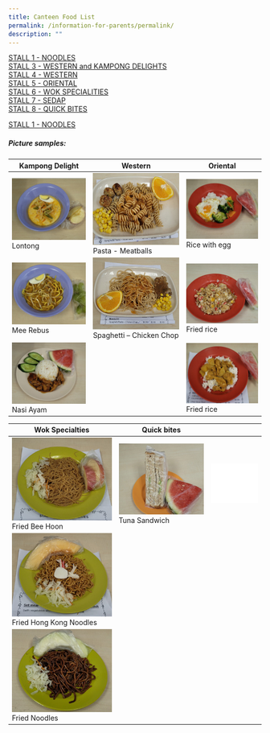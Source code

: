 ```yaml
---
title: Canteen Food List
permalink: /information-for-parents/permalink/
description: ""
---
```

[STALL 1 - NOODLES](/files/CanteenFood/STALL%201%20–%20NOODLE.pdf)  
[STALL 3 - WESTERN and KAMPONG DELIGHTS](/files/CanteenFood/STALL%203%20–%20WESTERN%20&%20KAMPONG%20DELIGHTS.pdf)  
[STALL 4 - WESTERN](/files/CanteenFood/STALL%204%20–%20WESTERN.pdf)  
[STALL 5 - ORIENTAL](/files/CanteenFood/STALL%205%20–%20ORIENTAL.pdf)  
[STALL 6 - WOK SPECIALITIES](/files/CanteenFood/STALL%206%20–%20WOK%20SPECIALITIES.pdf)  
[STALL 7 - SEDAP](/files/CanteenFood/STALL%207%20–%20SEDAP.pdf)  
[STALL 8 - QUICK BITES](/files/CanteenFood/STALL%208%20–%20QUICK%20BITES.pdf)  

<a href="/files/CanteenFood/STALL 1 – NOODLE" target="_blank">STALL 1 -  NOODLES</a>  


##### Picture samples:

| Kampong Delight | Western | Oriental |
| -------- | -------- | -------- |
| <img src="/images/CanteenFood/Lontong.jpg" alt="">Lontong|<img src="/images/CanteenFood/PastaMeatballs.jpg" alt="">Pasta - Meatballs   |<img src="/images/CanteenFood/RiceEgg.jpg" alt="">Rice with egg
| <img src="/images/CanteenFood/MeeRebus.jpg" alt="">Mee Rebus      |<img src="/images/CanteenFood/SpaghettiChickenChop.jpg" alt="">Spaghetti – Chicken Chop|<img src="/images/CanteenFood/FriedRice.jpg" alt="">Fried rice
|<img src="/images/CanteenFood/NasiAyam.jpg" alt="">Nasi Ayam||<img src="/images/CanteenFood/CurryRice.jpg" alt="">Fried rice


| Wok Specialties | Quick bites ||
| -------- | -------- | -------- |
| <img src="/images/CanteenFood/FriedBeeHoon.jpg" alt="">Fried Bee Hoon  | <img src="/images/CanteenFood/TunaSandwich.jpg" alt="">Tuna Sandwich     |<img src="/images/CanteenFood/FoodFiller.jpg" alt="">
|<img src="/images/CanteenFood/FriedHKNoodles.jpg" alt="">Fried Hong Kong Noodles||
|<img src="/images/CanteenFood/FriedNoodles.jpg" alt="">Fried Noodles|